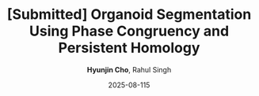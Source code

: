 ---
title: "[Submitted] Organoid Segmentation Using Phase Congruency and Persistent Homology"
collection: publications
permalink: 
date: 2025-08-115
venue: 'ISVC 2025'
# paperurl: ''
# citation: '' 
author: '<strong>Hyunjin Cho</strong>, Rahul Singh'
share: false
---